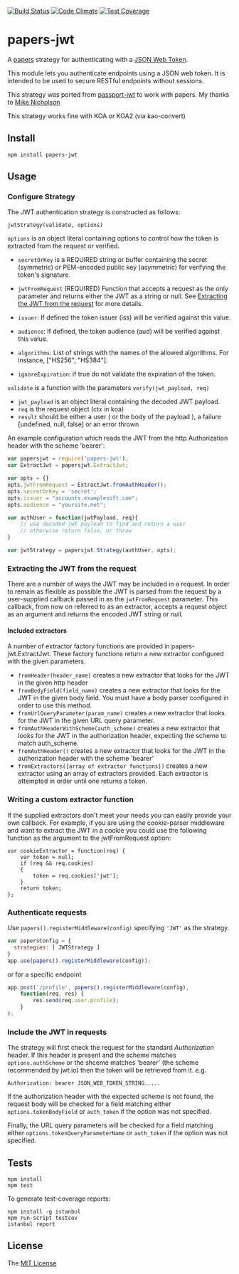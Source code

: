 [![Build Status](https://travis-ci.org/reharik/papers-jwt.svg?branch=functional)](https://travis-ci.org/reharik/papers-jwt)
[![Code Climate](https://codeclimate.com/github/reharik/papers-jwt/badges/gpa.svg)](https://codeclimate.com/github/reharik/papers-jwt)
[![Test Coverage](https://codeclimate.com/github/reharik/papers-jwt/badges/coverage.svg)](https://codeclimate.com/github/reharik/papers-jwt/coverage)

# papers-jwt

A [papers](https://www.npmjs.com/package/papers) strategy for authenticating with a
[JSON Web Token](http://jwt.io).

This module lets you authenticate endpoints using a JSON web token. It is
intended to be used to secure RESTful endpoints without sessions.

This strategy was ported from [passport-jwt](https://www.npmjs.com/package/passport-jwt) to work with papers. My thanks to [Mike Nicholson](https://www.npmjs.com/~themikenicholson) 

This strategy works fine with KOA or KOA2 (via kao-convert)

## Install

    npm install papers-jwt

## Usage

### Configure Strategy

The JWT authentication strategy is constructed as follows:

    jwtStrategy(validate, options)

`options` is an object literal containing options to control how the token is
extracted from the request or verified.

* `secretOrKey` is a REQUIRED string or buffer containing the secret
  (symmetric) or PEM-encoded public key (asymmetric) for verifying the token's
  signature.

* `jwtFromRequest` (REQUIRED) Function that accepts a request as the only
  parameter and returns either the JWT as a string or *null*. See 
  [Extracting the JWT from the request](#extracting-the-jwt-from-the-request) for
  more details.
* `issuer`: If defined the token issuer (iss) will be verified against this
  value.
* `audience`: If defined, the token audience (aud) will be verified against
  this value.
* `algorithms`: List of strings with the names of the allowed algorithms. For instance, ["HS256", "HS384"].
* `ignoreExpiration`: if true do not validate the expiration of the token.

`validate` is a function with the parameters `verify(jwt_payload, req)`

* `jwt_payload` is an object literal containing the decoded JWT payload.
* `req` is the request object (ctx in koa)
* `result` should be either a user ( or the body of the payload ), a failure [undefined, null, false] or an error thrown

An example configuration which reads the JWT from the http
Authorization header with the scheme 'bearer':

```js
var papersjwt = require('papers-jwt');
var ExtractJwt = papersjwt.ExtractJwt;

var opts = {}
opts.jwtFromRequest = ExtractJwt.fromAuthHeader();
opts.secretOrKey = 'secret';
opts.issuer = "accounts.examplesoft.com";
opts.audience = "yoursite.net";

var authUser = function(jwtPayload, req){
	// use decoded jwt payload to find and return a user
	// otherwise return false, or throw
}

var jwtStrategy = papersjwt.Strategy(authUser, opts);

```

### Extracting the JWT from the request

There are a number of ways the JWT may be included in a request.  In order to remain as flexible as
possible the JWT is parsed from the request by a user-supplied callback passed in as the
`jwtFromRequest` parameter.  This callback, from now on referred to as an extractor,
accepts a request object as an argument and returns the encoded JWT string or *null*.

#### Included extractors 

A number of extractor factory functions are provided in papers-jwt.ExtractJwt. These factory
functions return a new extractor configured with the given parameters.

* ```fromHeader(header_name)``` creates a new extractor that looks for the JWT in the given http
  header
* ```fromBodyField(field_name)``` creates a new extractor that looks for the JWT in the given body
  field.  You must have a body parser configured in order to use this method.
* ```fromUrlQueryParameter(param_name)``` creates a new extractor that looks for the JWT in the given
  URL query parameter.
* ```fromAuthHeaderWithScheme(auth_scheme)``` creates a new extractor that looks for the JWT in the
  authorization header, expecting the scheme to match auth_scheme.
* ```fromAuthHeader()``` creates a new extractor that looks for the JWT in the authorization header
  with the scheme 'bearer'
* ```fromExtractors([array of extractor functions])``` creates a new extractor using an array of
  extractors provided. Each extractor is attempted in order until one returns a token.

### Writing a custom extractor function

If the supplied extractors don't meet your needs you can easily provide your own callback. For
example, if you are using the cookie-parser middleware and want to extract the JWT in a cookie 
you could use the following function as the argument to the jwtFromRequest option:

```
var cookieExtractor = function(req) {
    var token = null;
    if (req && req.cookies)
    {
        token = req.cookies['jwt'];
    }
    return token;
};
```

### Authenticate requests

Use `papers().registerMiddleware(config)` specifying `'JWT'` as the strategy.
```js
var papersConfig = {
  strategies: [ JWTStrategy ]
}
app.use(papers().registerMiddleware(config));
```
or for a specific endpoint
```js
app.post('/profile', papers().registerMiddleware(config),
    function(req, res) {
        res.send(req.user.profile);
    }
);
```

### Include the JWT in requests

The strategy will first check the request for the standard *Authorization*
header. If this header is present and the scheme matches `options.authScheme`
or the shceme matches 'bearer' (the scheme recommended by jwt.io) then the token will be retrieved from
it. e.g.

    Authorization: bearer JSON_WEB_TOKEN_STRING.....

If the authorization header with the expected scheme is not found, the request
body will be checked for a field matching either `options.tokenBodyField` or
`auth_token` if the option was not specified.

Finally, the URL query parameters will be checked for a field matching either
`options.tokenQueryParameterName` or `auth_token` if the option was not
specified.

## Tests

    npm install
    npm test

To generate test-coverage reports:

    npm install -g istanbul
    npm run-script testcov
    istanbul report

## License

The [MIT License](http://opensource.org/licenses/MIT)

